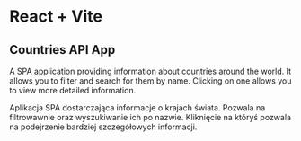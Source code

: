 # React + Vite

## Countries API App
A SPA application providing information about countries around the world. It allows you to filter and search for them by name. Clicking on one allows you to view more detailed information.

Aplikacja SPA dostarczająca informacje o krajach świata. Pozwala na filtrowawnie oraz wyszukiwanie ich po nazwie. Kliknięcie na któryś pozwala na podejrzenie bardziej szczegółowych informacji.
